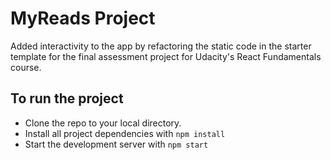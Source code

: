 # MyReads Project

Added interactivity to the app by refactoring the static code in the starter template for the final assessment project for Udacity's React Fundamentals course.

## To run the project

* Clone the repo to your local directory.
* Install all project dependencies with `npm install`
* Start the development server with `npm start`